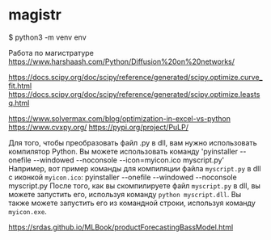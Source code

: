 # magistr
$ python3 -m venv env

Работа по магистратуре
https://www.harshaash.com/Python/Diffusion%20on%20networks/

https://docs.scipy.org/doc/scipy/reference/generated/scipy.optimize.curve_fit.html
https://docs.scipy.org/doc/scipy/reference/generated/scipy.optimize.leastsq.html

https://www.solvermax.com/blog/optimization-in-excel-vs-python
https://www.cvxpy.org/
https://pypi.org/project/PuLP/

Для того, чтобы преобразовать файл .py в dll, вам нужно использовать компилятор Python. Вы можете использовать команду 'pyinstaller --onefile --windowed --noconsole --icon=myicon.ico myscript.py'
Например, вот пример команды для компиляции файла `myscript.py` в dll с иконкой `myicon.ico`:
pyinstaller --onefile --windowed --noconsole myscript.py
После того, как вы скомпилируете файл `myscript.py` в dll, вы можете запустить его, используя команду `python myscript.dll`. Вы также можете запустить его из командной строки, используя команду `myicon.exe`.

https://srdas.github.io/MLBook/productForecastingBassModel.html